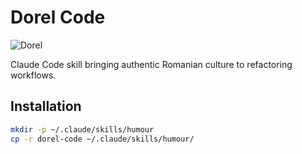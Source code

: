 # Dorel Code

<img src="https://i.imgur.com/fCN1Wti.jpeg" alt="Dorel" style="max-width: 280px;">

Claude Code skill bringing authentic Romanian culture to refactoring workflows.

## Installation

```bash
mkdir -p ~/.claude/skills/humour
cp -r dorel-code ~/.claude/skills/humour/
```
